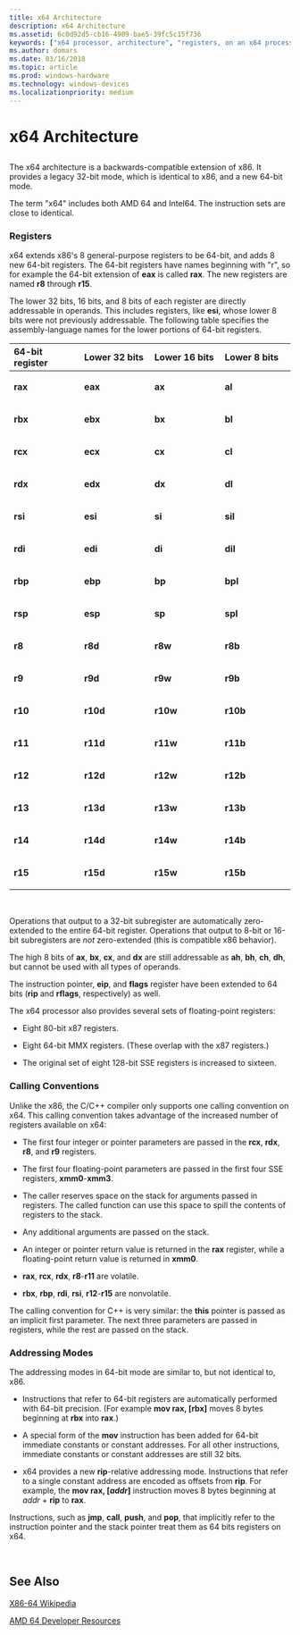 ```yaml
---
title: x64 Architecture
description: x64 Architecture
ms.assetid: 6c0d92d5-cb16-4909-bae5-39fc5c15f736
keywords: ["x64 processor, architecture", "registers, on an x64 processor", "x64 processor, registers"]
ms.author: domars
ms.date: 03/16/2018
ms.topic: article
ms.prod: windows-hardware
ms.technology: windows-devices
ms.localizationpriority: medium
---
```


# x64 Architecture


## <span id="ddk_x64_architecture_dbg"></span><span id="DDK_X64_ARCHITECTURE_DBG"></span>


The x64 architecture is a backwards-compatible extension of x86. It provides a legacy 32-bit mode, which is identical to x86, and a new 64-bit mode.

The term "x64" includes both AMD 64 and Intel64. The instruction sets are close to identical.

### <span id="Registers"></span><span id="registers"></span><span id="REGISTERS"></span>Registers

x64 extends x86's 8 general-purpose registers to be 64-bit, and adds 8 new 64-bit registers. The 64-bit registers have names beginning with "r", so for example the 64-bit extension of **eax** is called **rax**. The new registers are named **r8** through **r15**.

The lower 32 bits, 16 bits, and 8 bits of each register are directly addressable in operands. This includes registers, like **esi**, whose lower 8 bits were not previously addressable. The following table specifies the assembly-language names for the lower portions of 64-bit registers.

<table>
<colgroup>
<col width="25%" />
<col width="25%" />
<col width="25%" />
<col width="25%" />
</colgroup>
<thead>
<tr class="header">
<th align="left">64-bit register</th>
<th align="left">Lower 32 bits</th>
<th align="left">Lower 16 bits</th>
<th align="left">Lower 8 bits</th>
</tr>
</thead>
<tbody>
<tr class="odd">
<td align="left"><p><strong>rax</strong></p></td>
<td align="left"><p><strong>eax</strong></p></td>
<td align="left"><p><strong>ax</strong></p></td>
<td align="left"><p><strong>al</strong></p></td>
</tr>
<tr class="even">
<td align="left"><p><strong>rbx</strong></p></td>
<td align="left"><p><strong>ebx</strong></p></td>
<td align="left"><p><strong>bx</strong></p></td>
<td align="left"><p><strong>bl</strong></p></td>
</tr>
<tr class="odd">
<td align="left"><p><strong>rcx</strong></p></td>
<td align="left"><p><strong>ecx</strong></p></td>
<td align="left"><p><strong>cx</strong></p></td>
<td align="left"><p><strong>cl</strong></p></td>
</tr>
<tr class="even">
<td align="left"><p><strong>rdx</strong></p></td>
<td align="left"><p><strong>edx</strong></p></td>
<td align="left"><p><strong>dx</strong></p></td>
<td align="left"><p><strong>dl</strong></p></td>
</tr>
<tr class="odd">
<td align="left"><p><strong>rsi</strong></p></td>
<td align="left"><p><strong>esi</strong></p></td>
<td align="left"><p><strong>si</strong></p></td>
<td align="left"><p><strong>sil</strong></p></td>
</tr>
<tr class="even">
<td align="left"><p><strong>rdi</strong></p></td>
<td align="left"><p><strong>edi</strong></p></td>
<td align="left"><p><strong>di</strong></p></td>
<td align="left"><p><strong>dil</strong></p></td>
</tr>
<tr class="odd">
<td align="left"><p><strong>rbp</strong></p></td>
<td align="left"><p><strong>ebp</strong></p></td>
<td align="left"><p><strong>bp</strong></p></td>
<td align="left"><p><strong>bpl</strong></p></td>
</tr>
<tr class="even">
<td align="left"><p><strong>rsp</strong></p></td>
<td align="left"><p><strong>esp</strong></p></td>
<td align="left"><p><strong>sp</strong></p></td>
<td align="left"><p><strong>spl</strong></p></td>
</tr>
<tr class="odd">
<td align="left"><p><strong>r8</strong></p></td>
<td align="left"><p><strong>r8d</strong></p></td>
<td align="left"><p><strong>r8w</strong></p></td>
<td align="left"><p><strong>r8b</strong></p></td>
</tr>
<tr class="even">
<td align="left"><p><strong>r9</strong></p></td>
<td align="left"><p><strong>r9d</strong></p></td>
<td align="left"><p><strong>r9w</strong></p></td>
<td align="left"><p><strong>r9b</strong></p></td>
</tr>
<tr class="odd">
<td align="left"><p><strong>r10</strong></p></td>
<td align="left"><p><strong>r10d</strong></p></td>
<td align="left"><p><strong>r10w</strong></p></td>
<td align="left"><p><strong>r10b</strong></p></td>
</tr>
<tr class="even">
<td align="left"><p><strong>r11</strong></p></td>
<td align="left"><p><strong>r11d</strong></p></td>
<td align="left"><p><strong>r11w</strong></p></td>
<td align="left"><p><strong>r11b</strong></p></td>
</tr>
<tr class="odd">
<td align="left"><p><strong>r12</strong></p></td>
<td align="left"><p><strong>r12d</strong></p></td>
<td align="left"><p><strong>r12w</strong></p></td>
<td align="left"><p><strong>r12b</strong></p></td>
</tr>
<tr class="even">
<td align="left"><p><strong>r13</strong></p></td>
<td align="left"><p><strong>r13d</strong></p></td>
<td align="left"><p><strong>r13w</strong></p></td>
<td align="left"><p><strong>r13b</strong></p></td>
</tr>
<tr class="odd">
<td align="left"><p><strong>r14</strong></p></td>
<td align="left"><p><strong>r14d</strong></p></td>
<td align="left"><p><strong>r14w</strong></p></td>
<td align="left"><p><strong>r14b</strong></p></td>
</tr>
<tr class="even">
<td align="left"><p><strong>r15</strong></p></td>
<td align="left"><p><strong>r15d</strong></p></td>
<td align="left"><p><strong>r15w</strong></p></td>
<td align="left"><p><strong>r15b</strong></p></td>
</tr>
</tbody>
</table>

 

Operations that output to a 32-bit subregister are automatically zero-extended to the entire 64-bit register. Operations that output to 8-bit or 16-bit subregisters are *not* zero-extended (this is compatible x86 behavior).

The high 8 bits of **ax**, **bx**, **cx**, and **dx** are still addressable as **ah**, **bh**, **ch**, **dh**, but cannot be used with all types of operands.

The instruction pointer, **eip**, and **flags** register have been extended to 64 bits (**rip** and **rflags**, respectively) as well.

The x64 processor also provides several sets of floating-point registers:

-   Eight 80-bit x87 registers.

-   Eight 64-bit MMX registers. (These overlap with the x87 registers.)

-   The original set of eight 128-bit SSE registers is increased to sixteen.

### <span id="Calling_Conventions"></span><span id="calling_conventions"></span><span id="CALLING_CONVENTIONS"></span>Calling Conventions

Unlike the x86, the C/C++ compiler only supports one calling convention on x64. This calling convention takes advantage of the increased number of registers available on x64:

-   The first four integer or pointer parameters are passed in the **rcx**, **rdx**, **r8**, and **r9** registers.

-   The first four floating-point parameters are passed in the first four SSE registers, **xmm0**-**xmm3**.

-   The caller reserves space on the stack for arguments passed in registers. The called function can use this space to spill the contents of registers to the stack.

-   Any additional arguments are passed on the stack.

-   An integer or pointer return value is returned in the **rax** register, while a floating-point return value is returned in **xmm0**.

-   **rax**, **rcx**, **rdx**, **r8**-**r11** are volatile.

-   **rbx**, **rbp**, **rdi**, **rsi**, **r12**-**r15** are nonvolatile.

The calling convention for C++ is very similar: the **this** pointer is passed as an implicit first parameter. The next three parameters are passed in registers, while the rest are passed on the stack.

### <span id="Addressing_Modes"></span><span id="addressing_modes"></span><span id="ADDRESSING_MODES"></span>Addressing Modes

The addressing modes in 64-bit mode are similar to, but not identical to, x86.

-   Instructions that refer to 64-bit registers are automatically performed with 64-bit precision. (For example **mov rax, \[rbx\]** moves 8 bytes beginning at **rbx** into **rax**.)

-   A special form of the **mov** instruction has been added for 64-bit immediate constants or constant addresses. For all other instructions, immediate constants or constant addresses are still 32 bits.

-   x64 provides a new **rip**-relative addressing mode. Instructions that refer to a single constant address are encoded as offsets from **rip**. For example, the **mov rax, \[***addr***\]** instruction moves 8 bytes beginning at *addr* + **rip** to **rax**.

Instructions, such as **jmp**, **call**, **push**, and **pop**, that implicitly refer to the instruction pointer and the stack pointer treat them as 64 bits registers on x64.

 
## See Also

[X86-64 Wikipedia](https://en.wikipedia.org/wiki/X86-64)

[AMD 64 Developer Resources](https://developer.amd.com/resources/)

